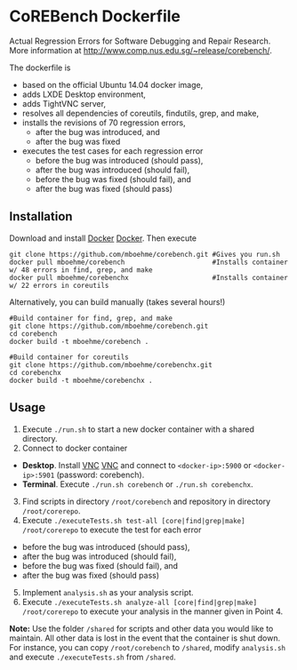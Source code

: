 # CoREBench Dockerfile
Actual Regression Errors for Software Debugging and Repair Research.  
More information at http://www.comp.nus.edu.sg/~release/corebench/.

The dockerfile is 
* based on the official Ubuntu 14.04 docker image,
* adds LXDE Desktop environment,
* adds TightVNC server,
* resolves all dependencies of coreutils, findutils, grep, and make,
* installs the revisions of 70 regression errors,
  * after the bug was introduced, and
  * after the bug was fixed
* executes the test cases for each regression error
  * before the bug was introduced (should pass),
  * after the bug was introduced (should fail),
  * before the bug was fixed (should fail), and
  * after the bug was fixed (should pass)

## Installation
Download and install [Docker] [Docker]. Then execute
```
git clone https://github.com/mboehme/corebench.git #Gives you run.sh
docker pull mboehme/corebench                      #Installs container w/ 48 errors in find, grep, and make
docker pull mboehme/corebenchx                     #Installs container w/ 22 errors in coreutils
```
Alternatively, you can build manually (takes several hours!)
```
#Build container for find, grep, and make
git clone https://github.com/mboehme/corebench.git
cd corebench
docker build -t mboehme/corebench .

#Build container for coreutils
git clone https://github.com/mboehme/corebenchx.git
cd corebenchx
docker build -t mboehme/corebenchx .
```

## Usage
1. Execute `./run.sh` to start a new docker container with a shared directory.
2. Connect to docker container 
  * **Desktop**. Install [VNC] [VNC] and connect to `<docker-ip>:5900` or `<docker-ip>:5901` (password: corebench).
  * **Terminal**. Execute `./run.sh corebench` or `./run.sh corebenchx`.
3. Find scripts in directory `/root/corebench` and repository in directory `/root/corerepo`.
4. Execute `./executeTests.sh test-all [core|find|grep|make] /root/corerepo` to execute the test for each error
  * before the bug was introduced (should pass),
  * after the bug was introduced (should fail),
  * before the bug was fixed (should fail), and
  * after the bug was fixed (should pass)
5. Implement `analysis.sh` as your analysis script.
6. Execute `./executeTests.sh analyze-all [core|find|grep|make] /root/corerepo` to execute your analysis in the manner given in Point 4.

**Note:** Use the folder `/shared` for scripts and other data you would like to maintain. All other data is lost in the event that the container is shut down. For instance, you can copy `/root/corebench` to `/shared`, modify `analysis.sh` and execute `./executeTests.sh` from `/shared`.


[Make]: <http://www.gnu.org/software/make/>
[Grep]: <http://www.gnu.org/software/grep/>
[Find]: <http://www.gnu.org/software/findutils/>
[Core]: <http://www.gnu.org/software/coreutils/>
[Docker]: <http://docs.docker.com/engine/installation/>
[VNC]: <https://www.realvnc.com/download/viewer/>
